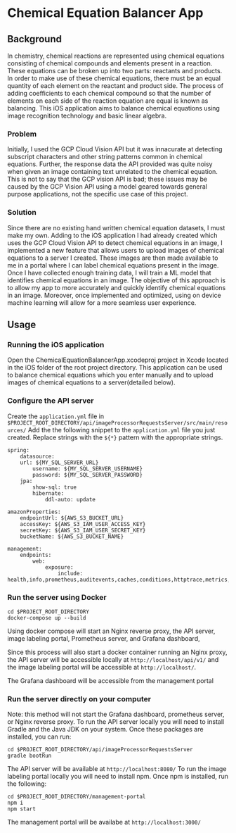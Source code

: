 # Chemical Equation Balancer App

## Background
In chemistry, chemical reactions are represented using chemical equations consisting of chemical compounds and elements present in a reaction. These equations can be broken up into two parts: reactants and products. In order to make use of these chemical equations, there must be an equal quantity of each element on the reactant and product side. The process of adding coefficients to each chemical compound so that the number of elements on each side of the reaction equation are equal is known as balancing. This iOS application aims to balance chemical equations using image recognition technology and basic linear algebra. 

### Problem
Initially, I used the GCP Cloud Vision API but it was innacurate at detecting subscript characters and other string patterns common in chemical equations. Further, the response data the API provided was quite noisy when given an image containing text unrelated to the chemical equation. This is not to say that the GCP vision API is bad; these issues may be caused by the GCP Vision API using a model geared towards general purpose applications, not the specific use case of this project.

### Solution
Since there are no existing hand written chemical equation datasets, I must make my own. Adding to the iOS application I had already created which uses the GCP Cloud Vision API to detect chemical equations in an image, I implemented a new feature that allows users to upload images of chemical equations to a server I created. These images are then made available to me in a portal where I can label chemical equations present in the image. Once I have collected enough training data, I will train a ML model that identifies chemical equations in an image. The objective of this approach is to allow my app to more accurately and quickly identify chemical equations in an image. Moreover, once implemented and optimized, using on device machine learning will allow for a more seamless user experience.

## Usage
### Running the iOS application
Open the ChemicalEquationBalancerApp.xcodeproj project in Xcode located in the iOS folder of the root project directory. This application can be used to balance chemical equations which you enter manually and to upload images of chemical equations to a server(detailed below).

### Configure the API server
Create the `application.yml` file in `$PROJECT_ROOT_DIRECTORY/api/imageProcessorRequestsServer/src/main/resources/`
Add the the following snippet to the `application.yml` file you just created. Replace strings with the `${*}` pattern with the appropriate strings. 
```
spring:
    datasource:
    url: ${MY_SQL_SERVER_URL}
        username: ${MY_SQL_SERVER_USERNAME}
        password: ${MY_SQL_SERVER_PASSWORD}
    jpa:
        show-sql: true
        hibernate:
            ddl-auto: update

amazonProperties:
    endpointUrl: ${AWS_S3_BUCKET_URL}
    accessKey: ${AWS_S3_IAM_USER_ACCESS_KEY}
    secretKey: ${AWS_S3_IAM_USER_SECRET_KEY}
    bucketName: ${AWS_S3_BUCKET_NAME}

management:
    endpoints:
        web:
            exposure:
                include: health,info,prometheus,auditevents,caches,conditions,httptrace,metrics,scheduledtasks,heapdump
```

### Run the server using Docker
```
cd $PROJECT_ROOT_DIRECTORY
docker-compose up --build
```
Using docker compose will start an Nginx reverse proxy, the API server, image labeling portal, Prometheus server, and Grafana dashboard,

Since this process will also start a docker container running an Nginx proxy, the API server will be accessible locally at `http://localhost/api/v1/` and the image labeling portal will be accessible at `http://localhost/`. 

The Grafana dashboard will be accessible from the management portal

### Run the server directly on your computer
Note: this method will not start the Grafana dashboard, prometheus server, or Nginx reverse proxy.
To run the API server locally you will need to install Gradle and the Java JDK on your system. Once these packages are installed, you can run:
```
cd $PROJECT_ROOT_DIRECTORY/api/imageProcessorRequestsServer
gradle bootRun
```
The API server will be available at `http://localhost:8080/`
To run the image labeling portal locally you will need to install npm. Once npm is installed, run the following:
```
cd $PROJECT_ROOT_DIRECTORY/management-portal
npm i
npm start
```
The management portal will be availabe at `http://localhost:3000/`
